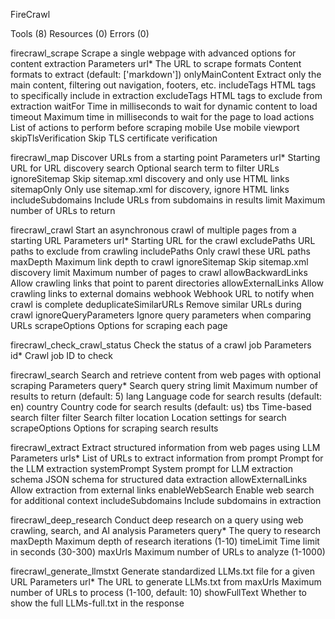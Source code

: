 FireCrawl

Tools (8)
Resources (0)
Errors (0)

firecrawl_scrape
Scrape a single webpage with advanced options for content extraction
Parameters
url*
The URL to scrape
formats
Content formats to extract (default: ['markdown'])
onlyMainContent
Extract only the main content, filtering out navigation, footers, etc.
includeTags
HTML tags to specifically include in extraction
excludeTags
HTML tags to exclude from extraction
waitFor
Time in milliseconds to wait for dynamic content to load
timeout
Maximum time in milliseconds to wait for the page to load
actions
List of actions to perform before scraping
mobile
Use mobile viewport
skipTlsVerification
Skip TLS certificate verification

firecrawl_map
Discover URLs from a starting point
Parameters
url*
Starting URL for URL discovery
search
Optional search term to filter URLs
ignoreSitemap
Skip sitemap.xml discovery and only use HTML links
sitemapOnly
Only use sitemap.xml for discovery, ignore HTML links
includeSubdomains
Include URLs from subdomains in results
limit
Maximum number of URLs to return

firecrawl_crawl
Start an asynchronous crawl of multiple pages from a starting URL
Parameters
url*
Starting URL for the crawl
excludePaths
URL paths to exclude from crawling
includePaths
Only crawl these URL paths
maxDepth
Maximum link depth to crawl
ignoreSitemap
Skip sitemap.xml discovery
limit
Maximum number of pages to crawl
allowBackwardLinks
Allow crawling links that point to parent directories
allowExternalLinks
Allow crawling links to external domains
webhook
Webhook URL to notify when crawl is complete
deduplicateSimilarURLs
Remove similar URLs during crawl
ignoreQueryParameters
Ignore query parameters when comparing URLs
scrapeOptions
Options for scraping each page

firecrawl_check_crawl_status
Check the status of a crawl job
Parameters
id*
Crawl job ID to check

firecrawl_search
Search and retrieve content from web pages with optional scraping
Parameters
query*
Search query string
limit
Maximum number of results to return (default: 5)
lang
Language code for search results (default: en)
country
Country code for search results (default: us)
tbs
Time-based search filter
filter
Search filter
location
Location settings for search
scrapeOptions
Options for scraping search results

firecrawl_extract
Extract structured information from web pages using LLM
Parameters
urls*
List of URLs to extract information from
prompt
Prompt for the LLM extraction
systemPrompt
System prompt for LLM extraction
schema
JSON schema for structured data extraction
allowExternalLinks
Allow extraction from external links
enableWebSearch
Enable web search for additional context
includeSubdomains
Include subdomains in extraction

firecrawl_deep_research
Conduct deep research on a query using web crawling, search, and AI analysis
Parameters
query*
The query to research
maxDepth
Maximum depth of research iterations (1-10)
timeLimit
Time limit in seconds (30-300)
maxUrls
Maximum number of URLs to analyze (1-1000)

firecrawl_generate_llmstxt
Generate standardized LLMs.txt file for a given URL
Parameters
url*
The URL to generate LLMs.txt from
maxUrls
Maximum number of URLs to process (1-100, default: 10)
showFullText
Whether to show the full LLMs-full.txt in the response